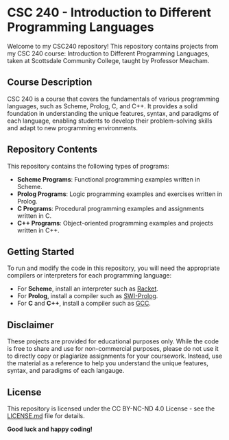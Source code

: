 # CSC 240 - Introduction to Different Programming Languages

Welcome to my CSC240 repository! This repository contains projects from my CSC 240 course: Introduction to Different Programming Languages, taken at Scottsdale Community College, taught by Professor Meacham.

## Course Description

CSC 240 is a course that covers the fundamentals of various programming languages, such as Scheme, Prolog, C, and C++. It provides a solid foundation in understanding the unique features, syntax, and paradigms of each language, enabling students to develop their problem-solving skills and adapt to new programming environments.

## Repository Contents

This repository contains the following types of programs:

- **Scheme Programs**: Functional programming examples written in Scheme.
- **Prolog Programs**: Logic programming examples and exercises written in Prolog.
- **C Programs**: Procedural programming examples and assignments written in C.
- **C++ Programs**: Object-oriented programming examples and projects written in C++.

## Getting Started

To run and modify the code in this repository, you will need the appropriate compilers or interpreters for each programming language:

- For **Scheme**, install an interpreter such as [Racket](https://racket-lang.org/).
- For **Prolog**, install a compiler such as [SWI-Prolog](https://www.swi-prolog.org/).
- For **C** and **C++**, install a compiler such as [GCC](https://gcc.gnu.org/).

## Disclaimer

These projects are provided for educational purposes only. While the code is free to share and use for non-commercial purposes, please do not use it to directly copy or plagiarize assignments for your coursework. Instead, use the material as a reference to help you understand the unique features, syntax, and paradigms of each langauge. 

## License

This repository is licensed under the CC BY-NC-ND 4.0 License - see the [LICENSE.md](LICENSE.md) file for details.

**Good luck and happy coding!**
